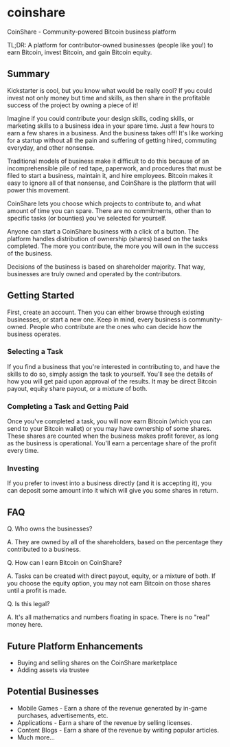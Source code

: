 # coinshare
CoinShare - Community-powered Bitcoin business platform

TL;DR: A platform for contributor-owned businesses (people like you!) to earn Bitcoin, invest Bitcoin, and gain Bitcoin equity.

## Summary

Kickstarter is cool, but you know what would be really cool? If you could invest not only money but time and skills, as then share in the profitable success of the project by owning a piece of it!

Imagine if you could contribute your design skills, coding skills, or marketing skills to a business idea in your spare time. Just a few hours to earn a few shares in a business. And the business takes off! It's like working for a startup without all the pain and suffering of getting hired, commuting everyday, and other nonsense.

Traditional models of business make it difficult to do this because of an incomprehensible pile of red tape, paperwork, and procedures that must be filed to start a business, maintain it, and hire employees. Bitcoin makes it easy to ignore all of that nonsense, and CoinShare is the platform that will power this movement.

CoinShare lets you choose which projects to contribute to, and what amount of time you can spare. There are no commitments, other than to specific tasks (or bounties) you've selected for yourself.

Anyone can start a CoinShare business with a click of a button. The platform handles distribution of ownership (shares) based on the tasks completed. The more you contribute, the more you will own in the success of the business.

Decisions of the business is based on shareholder majority. That way, businesses are truly owned and operated by the contributors.

## Getting Started

First, create an account. Then you can either browse through existing businesses, or start a new one. Keep in mind, every business is community-owned. People who contribute are the ones who can decide how the business operates.

### Selecting a Task

If you find a business that you're interested in contributing to, and have the skills to do so, simply assign the task to yourself. You'll see the details of how you will get paid upon approval of the results. It may be direct Bitcoin payout, equity share payout, or a mixture of both.

### Completing a Task and Getting Paid

Once you've completed a task, you will now earn Bitcoin (which you can send to your Bitcoin wallet) or you may have ownership of some shares. These shares are counted when the business makes profit forever, as long as the business is operational. You'll earn a percentage share of the profit every time.

### Investing

If you prefer to invest into a business directly (and it is accepting it), you can deposit some amount into it which will give you some shares in return.

## FAQ

Q. Who owns the businesses?

A. They are owned by all of the shareholders, based on the percentage they contributed to a business.

Q. How can I earn Bitcoin on CoinShare?

A. Tasks can be created with direct payout, equity, or a mixture of both. If you choose the equity option, you may not earn Bitcoin on those shares until a profit is made.

Q. Is this legal?

A. It's all mathematics and numbers floating in space. There is no "real" money here.

## Future Platform Enhancements

* Buying and selling shares on the CoinShare marketplace
* Adding assets via trustee

## Potential Businesses

* Mobile Games - Earn a share of the revenue generated by in-game purchases, advertisements, etc.
* Applications - Earn a share of the revenue by selling licenses.
* Content Blogs - Earn a share of the revenue by writing popular articles.
* Much more...
